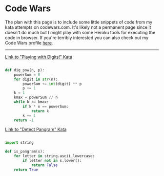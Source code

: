 # Code Wars

The plan with this page is to include some little snippets of code from my kata attempts on codewars.com. It's likely not a permanent page since it doesn't do much but I might play with some Heroku tools for executing the code in browser. 
If you're terribly interested you can also check out my Code Wars profile [here](https://www.codewars.com/users/KeatonLewis).

---

[Link to "Playing with Digits!" Kata](https://www.codewars.com/kata/5552101f47fc5178b1000050/train/python)

```python

def dig_pow(n, p):
    powerSum = 0
    for digit in str(n):
        powerSum += int(digit) ** p
        p += 1
    k = 1
    kmax = powerSum // n
    while k <= kmax:
        if k * n == powerSum:
            return k
        k += 1
    return -1

```

[Link to "Detect Pangram" Kata](https://www.codewars.com/kata/545cedaa9943f7fe7b000048/train/python)

```python

import string

def is_pangram(s):
    for letter in string.ascii_lowercase:
        if letter not in s.lower():
            return False
    return True

```